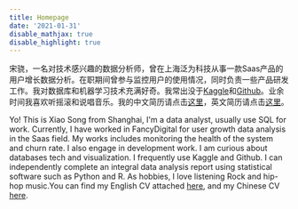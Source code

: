 ```yaml
---
title: Homepage
date: '2021-01-31'
disable_mathjax: true
disable_highlight: true
---
```


<meta name="baidu-site-verification" content="XQ7m1PA0VK" />

宋骁，一名对技术感兴趣的数据分析师，曾在上海泛为科技从事一款Saas产品的用户增长数据分析。在职期间曾参与监控用户的使用情况，同时负责一些产品研发工作。我对数据库和机器学习技术充满好奇。我常出没于[Kaggle](https://www.kaggle.com/rikdifos)和[Github](https://github.com/songxxiao)。业余时间我喜欢听摇滚和说唱音乐。我的中文简历请点击[这里](/cn/resume/)，英文简历请点击[这里](/en/resume/)。


Yo! This is Xiao Song from Shanghai, I'm a data analyst, usually use SQL for work. Currently, I have worked in FancyDigital for user growth data analysis in the Saas field. My works includes monitoring the health of the system and churn rate. I also engage in development work. I am curious about databases tech and visualization. I frequently use Kaggle and Github. I can independently complete an integral data analysis report using statistical software such as Python and R. As hobbies, I love listening Rock and hip-hop music.You can find my English CV attached [here](/en/resume/), and my Chinese CV [here](/cn/resume/).
